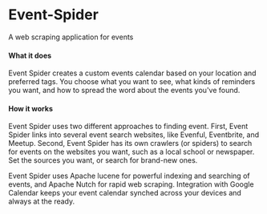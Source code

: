 # Event-Spider
A web scraping application for events

#### What it does
Event Spider creates a custom events calendar based on your location and preferred tags. You choose what you want to
see, what kinds of reminders you want, and how to spread the word about the events you've found.

#### How it works
Event Spider uses two different approaches to finding event. First, Event Spider links into several event search
websites, like Evenful, Eventbrite, and Meetup. Second, Event Spider has its own crawlers (or spiders) to search for
events on the websites you want, such as a local school or newspaper. Set the sources you want, or search for brand-new ones.

Event Spider uses Apache lucene for powerful indexing and searching of events, and Apache Nutch for rapid web scraping. Integration with Google Calendar keeps your event calendar synched across your devices and always at the ready.
